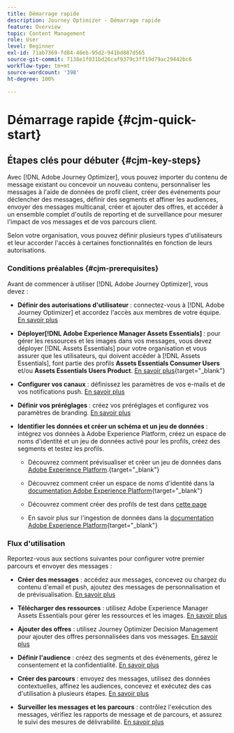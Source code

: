 ```yaml
---
title: Démarrage rapide
description: Journey Optimizer - Démarrage rapide
feature: Overview
topic: Content Management
role: User
level: Beginner
exl-id: 71ab7369-fd84-46eb-95d2-941bd887d565
source-git-commit: 7138e1f031bd26caf9379c3ff19d79ac29442bc6
workflow-type: tm+mt
source-wordcount: '398'
ht-degree: 100%

---
```


# Démarrage rapide {#cjm-quick-start}

## Étapes clés pour débuter {#cjm-key-steps}

Avec [!DNL Adobe Journey Optimizer], vous pouvez importer du contenu de message existant ou concevoir un nouveau contenu, personnaliser les messages à l&#39;aide de données de profil client, créer des événements pour déclencher des messages, définir des segments et affiner les audiences, envoyer des messages multicanal, créer et ajouter des offres, et accéder à un ensemble complet d&#39;outils de reporting et de surveillance pour mesurer l&#39;impact de vos messages et de vos parcours client.

Selon votre organisation, vous pouvez définir plusieurs types d&#39;utilisateurs et leur accorder l&#39;accès à certaines fonctionnalités en fonction de leurs autorisations.

### Conditions préalables   {#cjm-prerequisites}

Avant de commencer à utiliser [!DNL Adobe Journey Optimizer], vous devez :

* **Définir des autorisations d&#39;utilisateur** : connectez-vous à [!DNL Adobe Journey Optimizer] et accordez l&#39;accès aux membres de votre équipe. [En savoir plus](../using/administration/permissions.md)

* **Déployer[!DNL Adobe Experience Manager Assets Essentials]** : pour gérer les ressources et les images dans vos messages, vous devez déployer [!DNL Assets Essentials] pour votre organisation et vous assurer que les utilisateurs, qui doivent accéder à [!DNL Assets Essentials], font partie des profils **Assets Essentials Consumer Users** et/ou **Assets Essentials Users Product**. [En savoir plus](https://experienceleague.adobe.com/docs/experience-manager-assets-essentials/help/deploy-administer.html?lang=fr){target=&quot;_blank&quot;}

* **Configurer vos canaux** : définissez les paramètres de vos e-mails et de vos notifications push. [En savoir plus](../using/configuration/get-started-configuration.md)

* **Définir vos préréglages** : créez vos préréglages et configurez vos paramètres de branding. [En savoir plus](../using/configuration/message-presets.md)

* **Identifier les données et créer un schéma et un jeu de données** : intégrez vos données à Adobe Experience Platform, créez un espace de noms d&#39;identité et un jeu de données activé pour les profils, créez des segments et testez les profils.

   * Découvrez comment prévisualiser et créer un jeu de données dans [Adobe Experience Platform](https://experienceleague.adobe.com/docs/experience-platform/catalog/datasets/user-guide.html?lang=fr).{target=&quot;_blank&quot;}

   * Découvrez comment créer un espace de noms d&#39;identité dans la [documentation Adobe Experience Platform](https://experienceleague.adobe.com/docs/experience-platform/identity/namespaces.html?lang=fr#manage-namespaces){target=&quot;_blank&quot;}

   * Découvrez comment créer des profils de test dans [cette page](../using/building-journeys/creating-test-profiles.md)

   * En savoir plus sur l&#39;ingestion de données dans la [documentation Adobe Experience Platform](https://experienceleague.adobe.com/docs/experience-platform/ingestion/home.html?lang=fr){target=&quot;_blank&quot;}


### Flux d&#39;utilisation

Reportez-vous aux sections suivantes pour configurer votre premier parcours et envoyer des messages :

* **Créer des messages** : accédez aux messages, concevez ou chargez du contenu d&#39;email et push, ajoutez des messages de personnalisation et de prévisualisation. [En savoir plus](create-message.md)

* **Télécharger des ressources** : utilisez Adobe Experience Manager Assets Essentials pour gérer les ressources et les images. [En savoir plus](assets-essentials.md)

* **Ajouter des offres** : utilisez Journey Optimizer Decision Management pour ajouter des offres personnalisées dans vos messages. [En savoir plus](../using/offers/get-started/starting-offer-decisioning.md)

* **Définir l&#39;audience** : créez des segments et des événements, gérez le consentement et la confidentialité. [En savoir plus](../using/segment/about-segments.md)

* **Créer des parcours** : envoyez des messages, utilisez des données contextuelles, affinez les audiences, concevez et exécutez des cas d&#39;utilisation à plusieurs étapes. [En savoir plus](building-journeys/journey.md)

* **Surveiller les messages et les parcours** : contrôlez l&#39;exécution des messages, vérifiez les rapports de message et de parcours, et assurez le suivi des mesures de délivrabilité. [En savoir plus](message-monitoring.md)
